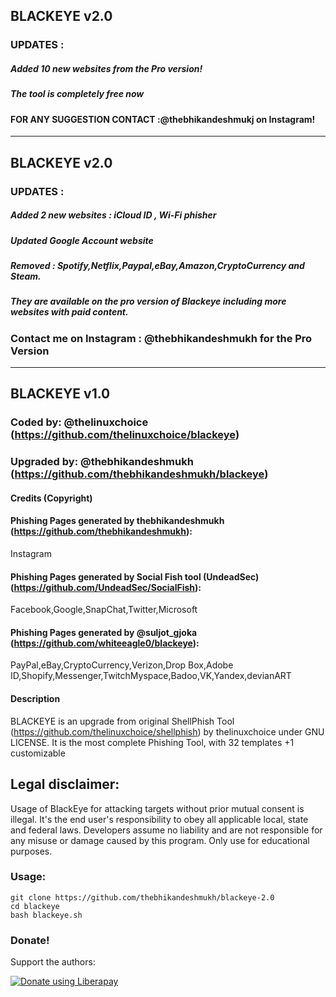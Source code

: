 ## BLACKEYE v2.0
### UPDATES :
##### Added 10 new websites from the Pro version!
##### The tool is completely free now
####  FOR ANY SUGGESTION CONTACT :@thebhikandeshmukj on Instagram!

-----------------------------------------------------------------------------------------------------------------------------


## BLACKEYE v2.0
### UPDATES :
##### Added 2 new websites : iCloud ID , Wi-Fi phisher
##### Updated Google Account website
##### Removed : Spotify,Netflix,Paypal,eBay,Amazon,CryptoCurrency and Steam.
##### They are available on the pro version of Blackeye including more websites with paid content.
###   Contact me on Instagram : @thebhikandeshmukh for the Pro Version

-----------------------------------------------------------------------------------------------------------------------------

## BLACKEYE v1.0
### Coded by: @thelinuxchoice (https://github.com/thelinuxchoice/blackeye)
### Upgraded by: @thebhikandeshmukh (https://github.com/thebhikandeshmukh/blackeye)

#### Credits (Copyright)
#### Phishing Pages generated by thebhikandeshmukh (https://github.com/thebhikandeshmukh):
Instagram
#### Phishing Pages generated by Social Fish tool (UndeadSec) (https://github.com/UndeadSec/SocialFish):
Facebook,Google,SnapChat,Twitter,Microsoft
#### Phishing Pages generated by @suljot_gjoka (https://github.com/whiteeagle0/blackeye):
PayPal,eBay,CryptoCurrency,Verizon,Drop Box,Adobe ID,Shopify,Messenger,TwitchMyspace,Badoo,VK,Yandex,devianART

#### Description
BLACKEYE is an upgrade from original ShellPhish Tool (https://github.com/thelinuxchoice/shellphish) by thelinuxchoice under GNU LICENSE. It is the most complete Phishing Tool,  with 32 templates +1 customizable

## Legal disclaimer:
Usage of BlackEye for attacking targets without prior mutual consent is illegal. It's the end user's responsibility to obey all applicable local, state and federal laws. Developers assume no liability and are not responsible for any misuse or damage caused by this program. Only use for educational purposes.


### Usage:
```
git clone https://github.com/thebhikandeshmukh/blackeye-2.0
cd blackeye
bash blackeye.sh
```


### Donate!
Support the authors:

<noscript><a href="https://instamojo.com/@dpanshunarwal"><img alt="Donate using Liberapay" src="https://liberapay.com/assets/widgets/donate.svg"></a></noscript>
